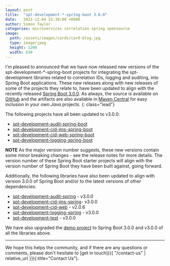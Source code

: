 ```yaml
---
layout: post
title:  "spt-development-*-spring-boot 3.0.0"
date:   2022-12-04 15:30:00 +0000
author: Simon Taylor
categories: microservices correlation spring opensource
image:
  path: /assets/images/cards/card-blog.jpg
  type: image/jpeg
  height: 1200
  width: 630
---
```

I'm pleased to announced that we have now released new versions of the spt-development-*-spring-boot projects for integrating the spt-development
libraries related to correlation IDs, logging and auditing, into Spring Boot applications. These new releases along with new releases of some of
the projects they relate to, have been updated to align with the recently released 
[Spring Boot 3.0.0](https://spring.io/blog/2022/11/24/spring-boot-3-0-goes-ga). As always, the source is available on 
[GitHub](https://github.com/spt-development) and the artifacts are also available in 
[Maven Central](https://mvnrepository.com/artifact/com.spt-development) for easy inclusion in your own <em>Java</em> projects.
{: class="lead"}

The following projects have all been updated to v3.0.0:

* [spt-development-audit-spring-boot](https://github.com/spt-development/spt-development-audit-spring-boot)
* [spt-development-cid-jms-spring-boot](https://github.com/spt-development/spt-development-cid-jms-spring-boot)
* [spt-development-cid-web-spring-boot](https://github.com/spt-development/spt-development-cid-web-spring-boot)
* [spt-development-logging-spring-boot](https://github.com/spt-development/spt-development-logging-spring-boot)

**NOTE** As the major version number suggests, these new versions contain some minor breaking changes - see the release notes for more details. 
The version number of these Spring Boot starter projects will align with the version number of Spring Boot they have been built against, going
forward.

Additionally, the following libraries have also been updated to align with version 3.0.0 of Spring Boot and/or to the latest versions of other 
dependencies:

* [spt-development-audit-spring](https://github.com/spt-development/spt-development-audit-spring) - v3.0.0
* [spt-development-cid-jms-spring](https://github.com/spt-development/spt-development-cid-jms-spring)- v3.0.0
* [spt-development-cid-web](https://github.com/spt-development/spt-development-cid-web) - v2.0.6
* [spt-development-logging-spring](https://github.com/spt-development/spt-development-logging-spring) - v3.0.0
* [spt-development-test](https://github.com/spt-development/spt-development-test) - v3.0.0

We have also upgraded the [demo project](https://github.com/spt-development/spt-development-demo) to Spring Boot 3.0.0 and v3.0.0 of all the libraries above.

---

We hope this helps the community, and if there are any questions or comments, please don't hesitate to [get in touch]({{ "/contact-us" | relative_url }}){:title="Contact Us"}.
